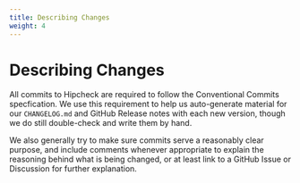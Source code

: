 ```yaml
---
title: Describing Changes
weight: 4
---
```


# Describing Changes

All commits to Hipcheck are required to follow the Conventional Commits
specfication. We use this requirement to help us auto-generate material
for our `CHANGELOG.md` and GitHub Release notes with each new version,
though we do still double-check and write them by hand.

We also generally try to make sure commits serve a reasonably clear
purpose, and include comments whenever appropriate to explain the
reasoning behind what is being changed, or at least link to a GitHub
Issue or Discussion for further explanation.
